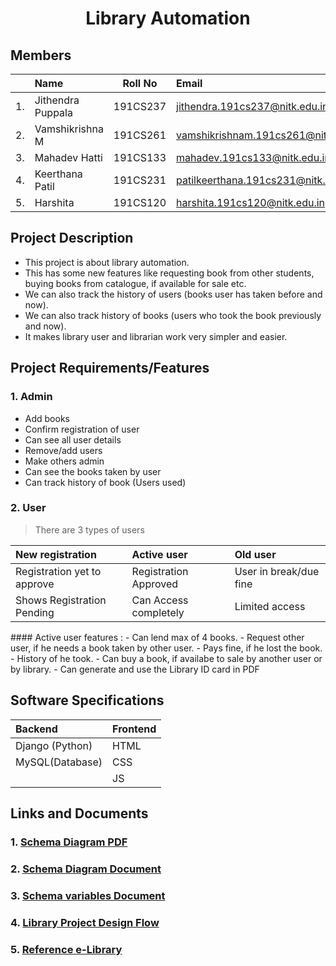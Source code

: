 <h1 align = "center"> Library Automation</h1>

## Members
||Name|Roll No|Email|
|---:|:---|:---:|:---|
|1.| Jithendra Puppala | 191CS237 | <jithendra.191cs237@nitk.edu.in> |
|2.| Vamshikrishna M | 191CS261 | <vamshikrishnam.191cs261@nitk.edu.in>|
|3.| Mahadev Hatti  | 191CS133 |<mahadev.191cs133@nitk.edu.in>|
|4.| Keerthana Patil | 191CS231 |<patilkeerthana.191cs231@nitk.edu.in>|
|5.| Harshita | 191CS120 |<harshita.191cs120@nitk.edu.in>|


## Project Description
* This project is about library automation.  
* This has some new features like requesting book from other students, buying books from catalogue, if available for sale etc.  
* We can also track the history of users (books user has taken before and now).  
* We can also track history of books (users who took the book previously and now).  
* It makes library user and librarian work very simpler and easier.  

## Project Requirements/Features

### 1. Admin
 * Add books
 * Confirm registration of user
 * Can see all user details
 * Remove/add users
 * Make others admin
 * Can see the books taken by user
 * Can track history of book (Users used)


### 2. User
> There are 3 types of users
<p align="center">
  
  
|New registration|Active user|Old user|
|:---|:---|:---|
|Registration yet to approve|Registration Approved|User in break/due fine|
|Shows Registration Pending|Can Access completely|Limited access|
  
  
  
</p>
#### Active user features :
- Can lend max of 4 books.
- Request other user, if he needs a book taken by other user.
- Pays fine, if he lost the book.
- History of he took.
- Can buy a book, if availabe to sale by another user or by library.
- Can generate and use the Library ID card in PDF


## Software Specifications
|Backend|Frontend|
|:---|:---|
|Django (Python)|HTML|
MySQL(Database)|CSS|
|   |JS|

## Links and Documents
### 1. [Schema Diagram PDF](https://github.com/jithendra1798/SE-Project/blob/main/assets/Tables%20Schema1.pdf)
### 2. [Schema Diagram Document](https://docs.google.com/document/d/1f0tBZoOreObHvXWhmM2hPPdkngzHdIXYdW9x57JuSEk/edit)
### 3. [Schema variables Document](https://docs.google.com/document/d/1xRhhgMQ8qZG436_hzpF3xj-nXgE0rf1wI6bEavzY5KE/edit)
### 4. [Library Project Design Flow](https://whimsical.com/library-8khLqftvQHyXJhb3m7ecsL)
### 5. [Reference e-Library](https://www.edigitallibrary.com/)

